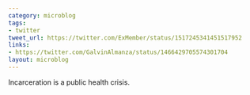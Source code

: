 ```yaml
---
category: microblog
tags:
- twitter
tweet_url: https://twitter.com/ExMember/status/1517245341451517952
links:
- https://twitter.com/GalvinAlmanza/status/1466429705574301704
layout: microblog
---
```

Incarceration is a public health crisis.
